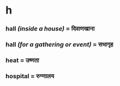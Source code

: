 # h

### hall *(inside a house)* = दिवाणखाना

### hall *(for a gathering or event)* = सभागृह

### heat = उष्णता

### hospital = रुग्णालय

